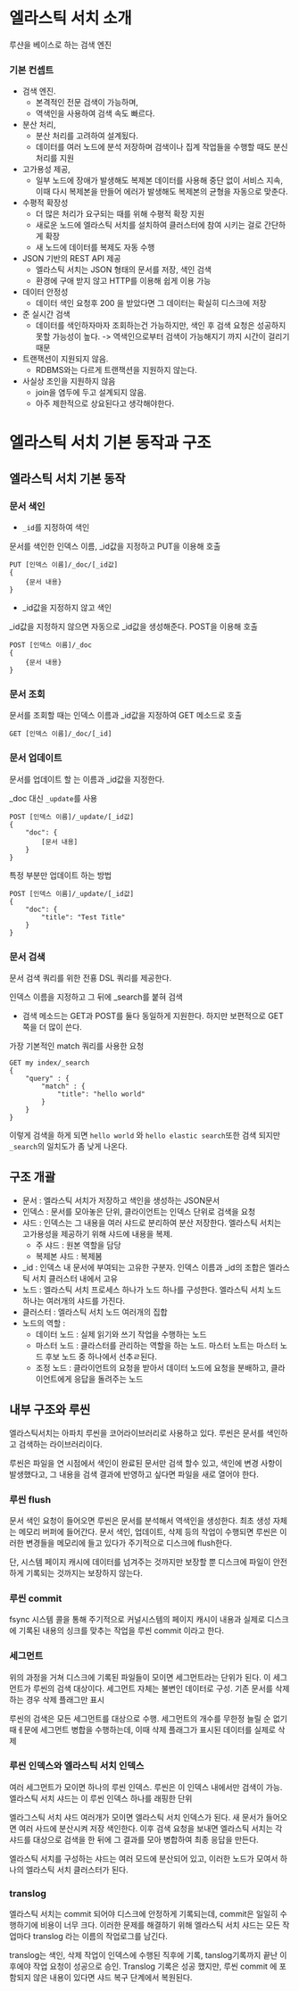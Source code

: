 # 엘라스틱 서치 소개

루샨을 베이스로 하는 검색 엔진

### 기본 컨셉트

- 검색 엔진. 
  - 본격적인 전문 검색이 가능하며, 
  - 역색인을 사용하여 검색 속도 빠르다.
- 분산 처리, 
  - 분산 처리를 고려하여 설계됬다. 
  - 데이터를 여러 노드에 분석 저장하며 검색이나 집계 작업들을 수행할 때도 분신 처리를 지원
- 고가용성 제공,
  - 일부 노드에 장애가 발생해도 복제본 데이터를 사용해 중단 없이 서비스 지속, 이때 다시 복제본을 만들어 에러가 발생해도 복제본의 균형을 자동으로 맞춘다.
- 수평적 확장성
  - 더 많은 처리가 요구되는 때를 위해 수평적 확장 지원
  - 새로운 노드에 엘라스틱 서치를 설치하여 클러스터에 참여 시키는 걸로 간단하게 확장
  - 새 노드에 데이터를 복제도 자동 수행
- JSON 기반의 REST API 제공
  - 엘라스틱 서치는 JSON 형태의 문서를 저장, 색인 검색
  - 환경에 구애 받지 않고 HTTP를 이용해 쉽게 이용 가능
- 데이터 안정성
  - 데이터 색인 요청후 200 을 받았다면 그 데이터는 확실히 디스크에 저장
- 준 실시간 검색
  - 데이터를 색인하자마자 조회하는건 가능하지만, 색인 후 검색 요청은 성공하지 못할 가능성이 높다. -> 역색인으로부터 검색이 가능해지기 까지 시간이 걸리기 때문
- 트랜잭션이 지원되지 않음.
  - RDBMS와는 다르게 트랜잭션을 지원하지 않는다.
- 사실상 조인을 지원하지 않음
  - join을 염두에 두고 설계되지 않음.
  - 아주 제한적으로 상요된다고 생각해야한다.



# 엘라스틱 서치 기본 동작과 구조

## 엘라스틱 서치 기본 동작

### 문서 색인

- `_id`를 지정하여 색인

문서를 색인한 인덱스 이름, _id값을 지정하고 PUT을 이용해 호출

```
PUT [인덱스 이름]/_doc/[_id값]
{
	{문서 내용}
}
```

- _id값을 지정하지 않고 색인

_id값을 지정하지 않으면 자동으로 _id값을 생성해준다. POST을 이용해 호출

```
POST [인덱스 이름]/_doc
{
	{문서 내용}
}
```

### 문서 조회

문서를 조회할 때는 인덱스 이름과 _id값을 지정하여 GET 메소드로 호출

```
GET [인덱스 이름]/_doc/[_id]
```



### 문서 업데이트

문서를 업데이트 할 는 이름과 _id값을 지정한다.

_doc 대신 `_update`를 사용

```
POST [인덱스 이름]/_update/[_id값]
{
	"doc": {
		[문서 내용]
	}
}
```



특정 부분만 업데이트 하는 방법

```
POST [인덱스 이름]/_update/[_id값]
{
	"doc": {
		"title": "Test Title"
	}
}
```



### 문서 검색

문서 검색 쿼리를 위한 전횽 DSL 쿼리를 제공한다.

인덱스 이름을 지정하고 그 뒤에 _search를 붙혀 검색

- 검색 메소드는 GET과 POST를 둘다 동일하게 지원한다. 하지만 보편적으로 GET쪽을 더 많이 쓴다.



가장 기본적인 match 쿼리를 사용한 요청

```
GET my index/_search
{
	"query" : {
		"match" : {
			"title": "hello world"
		}
	}
}
```

이렇게 검색을 하게 되면 `hello world` 와 `hello elastic search`또한 검색 되지만 `_search`의 일치도가 좀 낮게 나온다.



## 구조 개괄

- 문서 : 엘라스틱 서치가 저장하고 색인을 생성하는 JSON문서
- 인덱스 : 문서를 모아놓은 단위, 클라이언트는 인덱스 단위로 검색을 요청
- 샤드 : 인덱스는 그 내용을 여러 샤드로 분리하여 분산 저장한다. 엘라스틱 서치는 고가용성을 제공하기 위해 샤드에 내용을 복제.
  - 주 샤드 : 원본 역할을 담당
  - 복제본 샤드 : 복제봄
- _id :  인덱스 내 문서에 부여되는 고유한 구분자. 인덱스 이름과 _id의 조합은 엘라스틱 서치 클러스터 내에서 고유
- 노드 : 엘라스틱 서치 프로세스 하나가 노드 하나를 구성한다. 엘라스틱 서치 노드 하나는 여러개의 샤드를 가진다.
- 클러스터 : 엘라스틱 서치 노드 여러개의 집합
- 노드의 역할 : 
  - 데이터 노드 : 실제 읽기와 쓰기 작업을 수행하는 노드
  - 마스터 노드 : 클라스터를 관리하는 역할을 하는 노드. 마스터 노트는 마스터 노드 후보 노드 중 하나에서 선추ㄹ된다.
  - 조정 노드 : 클라이언트의 요청을 받아서 데이터 노드에 요청을 분배하고, 클라이언트에게 응답을 돌려주는 노드



## 내부 구조와 루씬

엘라스틱서치는 아파치 루씬을 코어라이브러리로 사용하고 있다. 루씬은 문서를 색인하고 검색하는 라이브러리이다.

루씬은 파일을 연 시점에서 색인이 완료된 문서만 검색 할수 있고, 색인에 변경 사항이 발생했다고, 그 내용을 검색 결과에 반영하고 싶다면 파일을 새로 열어야 한다.

### 루씬 flush

문서 색인 요청이 들어오면 루씬은 문서를 분석해서 역색인을 생성한다. 최초 생성 자체는 메모리 버퍼에 들어간다. 문서 색인, 업데이트, 삭제 등의 작업이 수행되면 루씬은 이러한 변경들을 메모리에 들고 있다가 주기적으로 디스크에 flush한다.

단, 시스템 페이지 캐시에 데이터를 넘겨주는 것까지만 보장할 뿐 디스크에 파일이 안전하게 기록되는 것까지는 보장하지 않는다.

### 루씬 commit

fsync 시스템 콜을 통해 주기적으로 커널시스템의 페이지 캐시이 내용과 실제로 디스크에 기록된 내용의 싱크를 맞추는 작업을 루씬 commit 이라고 한다.

### 세그먼트

위의 과정을 거쳐 디스크에 기록된 파일들이 모이면 세그먼트라는 단위가 된다. 이 세그먼트가 루씬의 검색 대상이다. 세그먼트 자체는 불변인 데이터로 구성. 기존 문서를 삭제하는 경우 삭제 플래그만 표시

루씬의 검색은 모든 세그먼트를 대상으로 수행. 세그먼트의 개수를 무한정 늘릴 순 없기 때ㅔ문에 세그먼트 병합을 수행하는데, 이때 삭제 플래그가 표시된 데이터를 실제로 삭제

### 루씬 인덱스와 엘라스틱 서치 인덱스

여러 세그먼트가 모이면 하나의 루씬 인덱스. 루씬은 이 인덱스 내에서만 검색이 가능. 엘라스틱 서치 샤드는 이 루씬 인덱스 하나를 래핑한 단위

엘라그스틱 서치 샤드 여러개가 모이면 엘라스틱 서치 인덱스가 된다. 새 문서가 들어오면 여러 사드에 분산시켜 저장 색인한다. 이후 검색 요청을 보내면 엘라스틱 서치는 각 샤드를 대상으로 검색을 한 뒤에 그 결과를 모아 병합하여 최종 응답을 만든다.

엘라스틱 서치를 구성하는 샤드는 여러 모드에 분산되어 있고, 이러한 노드가 모여서 하나의 엘라스틱 서치 클러스터가 된다.

### translog

엘라스틱 서치는 commit 되어야 디스크에 안정하게 기록되는데, commit은 일일히 수행하기에 비용이 너무 크다. 이러한 문제를 해결하기 위해 엘라스틱 서치 샤드는 모든 작업마다 translog 라는 이름의 작업로그를 남긴다.

translog는 색인, 삭제 작업이 인덱스에 수행된 직후에 기록,  tanslog기록까지 끝난 이후에야 작업 요청이 성공으로 승인. Translog 기록은 성공 했지만, 루씬 commit 에 포함되지 않은 내용이 있다면 샤드 복구 단계에서 복원된다.

 

